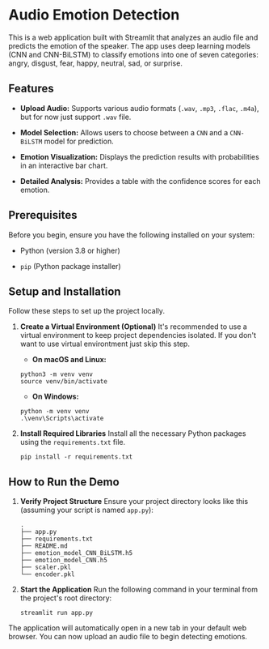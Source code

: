 # Audio Emotion Detection

This is a web application built with Streamlit that analyzes an audio file and predicts the emotion of the speaker. The app uses deep learning models (CNN and CNN-BiLSTM) to classify emotions into one of seven categories: angry, disgust, fear, happy, neutral, sad, or surprise.

## Features

* **Upload Audio:** Supports various audio formats (`.wav`, `.mp3`, `.flac`, `.m4a`), but for now just support `.wav` file.

* **Model Selection:** Allows users to choose between a `CNN` and a `CNN-BiLSTM` model for prediction.

* **Emotion Visualization:** Displays the prediction results with probabilities in an interactive bar chart.

* **Detailed Analysis:** Provides a table with the confidence scores for each emotion.

## Prerequisites

Before you begin, ensure you have the following installed on your system:

* Python (version 3.8 or higher)

* `pip` (Python package installer)

## Setup and Installation

Follow these steps to set up the project locally.

1. **Create a Virtual Environment (Optional)**
It's recommended to use a virtual environment to keep project dependencies isolated. If you don't want to use virtual environtment just skip this step.

    * **On macOS and Linux:**

    ```
    python3 -m venv venv
    source venv/bin/activate
    
    ```

    * **On Windows:**

    ```
    python -m venv venv
    .\venv\Scripts\activate
    
    ```

2. **Install Required Libraries**
Install all the necessary Python packages using the `requirements.txt` file.
    ```
    pip install -r requirements.txt
    ```

## How to Run the Demo

1. **Verify Project Structure**
Ensure your project directory looks like this (assuming your script is named `app.py`):
    ```
    .
    ├── app.py
    ├── requirements.txt
    ├── README.md
    ├── emotion_model_CNN_BiLSTM.h5
    ├── emotion_model_CNN.h5
    ├── scaler.pkl
    └── encoder.pkl
    ```

2. **Start the Application**
Run the following command in your terminal from the project's root directory:
    ```
    streamlit run app.py
    ```

The application will automatically open in a new tab in your default web browser. You can now upload an audio file to begin detecting emotions.